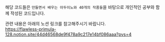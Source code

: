 해당 코드들은 `만들면서 배우는 아두이노와 40개의 작품들`을 바탕으로 개인적인 공부와 함께 작성된 코드입니다.

관련 내용은 아래의 노션 링크를 참고해주시기 바랍니다.</br>
https://flawless-primula-128.notion.site/44d46568de9f478a9c217e14bf086aaa?pvs=4 